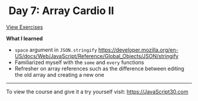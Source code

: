 ![]()
Day 7: Array Cardio II
======

[View Exercises](https://alma-sanchez.github.io/JavaScript30/04%20-%20Array%20Cardio%20Day%201/)

__What I learned__
- `space` argument in `JSON.stringify` https://developer.mozilla.org/en-US/docs/Web/JavaScript/Reference/Global_Objects/JSON/stringify
- Familiarized myself with the `some` and `every` functions
- Refresher on array references such as the difference between editing the old array and creating a new one
____
To view the course and give it a try yourself visit: https://JavaScript30.com